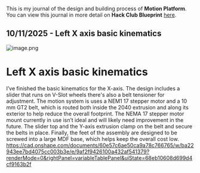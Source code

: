 <!--
  ===================    !!READ THIS NOTICE!!   ====================
  DO NOT edit this file manually. Your changes WILL BE OVERWRITTEN!
  This journal is auto generated and updated by Hack Club Blueprint.
  To edit this file, please edit your journal entries on Blueprint.
  ==================================================================
-->

This is my journal of the design and building process of **Motion Platform**.  
You can view this journal in more detail on **Hack Club Blueprint** [here](https://blueprint.hackclub.com/projects/224).


## 10/11/2025 - Left X axis basic kinematics  

![image.png](https://blueprint.hackclub.com/user-attachments/blobs/proxy/eyJfcmFpbHMiOnsiZGF0YSI6MTczMiwicHVyIjoiYmxvYl9pZCJ9fQ==--7aabc5adc32d0897b9239127fdfec5d330bc1afa/image.png)
# Left X axis basic kinematics
I’ve finished the basic kinematics for the X-axis. The design includes a slider that runs on V-Slot wheels there's also a belt tensioner for adjustment. The motion system is uses a NEM1 17 stepper motor and a 10 mm GT2 belt, which is routed both inside the 2040 extrusion and along its exterior to help reduce the overall footprint. The NEMA 17 stepper motor mount currently in use isn’t ideal and will likely need improvement in the future. The slider top and the Y-axis extrusion clamp on the belt and  secure the belts in place. Finally, the feet of the assembly are designed to be screwed into a large MDF base, which helps keep the overall cost low. 
https://cad.onshape.com/documents/60e57c6ae50ca9a78c766765/w/ba22943ee7bd4075cc003b3e/e/9af2f9426100a432af541379?renderMode=0&rightPanel=variableTablePanel&uiState=68eb10608d699d4cf9163b2f   

